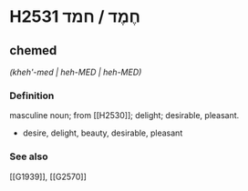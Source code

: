 # H2531 חֶמֶד / חמד

## chemed

_(kheh'-med | heh-MED | heh-MED)_

### Definition

masculine noun; from [[H2530]]; delight; desirable, pleasant.

- desire, delight, beauty, desirable, pleasant
### See also

[[G1939]], [[G2570]]

